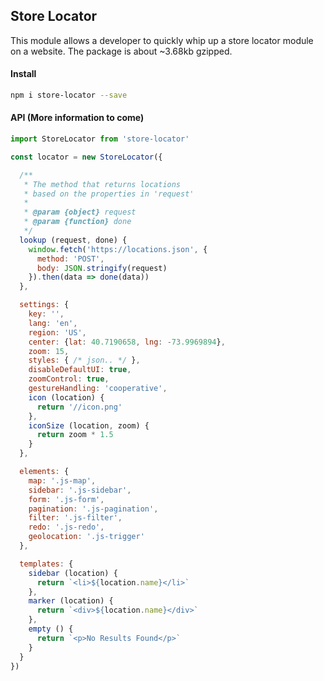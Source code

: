 ## Store Locator

This module allows a developer to quickly whip up a store locator module on a website. The package is about ~3.68kb gzipped.

#### Install
```bash
npm i store-locator --save
```

#### API (More information to come)
``` javascript
import StoreLocator from 'store-locator'

const locator = new StoreLocator({

  /**
   * The method that returns locations
   * based on the properties in 'request'
   *
   * @param {object} request
   * @param {function} done
   */
  lookup (request, done) {
    window.fetch('https://locations.json', {
      method: 'POST',
      body: JSON.stringify(request)
    }).then(data => done(data))
  },

  settings: {
    key: '',
    lang: 'en',
    region: 'US',
    center: {lat: 40.7190658, lng: -73.9969894},
    zoom: 15,
    styles: { /* json.. */ },
    disableDefaultUI: true,
    zoomControl: true,
    gestureHandling: 'cooperative',
    icon (location) {
      return '//icon.png'
    },
    iconSize (location, zoom) {
      return zoom * 1.5
    }
  },

  elements: {
    map: '.js-map',
    sidebar: '.js-sidebar',
    form: '.js-form',
    pagination: '.js-pagination',
    filter: '.js-filter',
    redo: '.js-redo',
    geolocation: '.js-trigger'
  },

  templates: {
    sidebar (location) {
      return `<li>${location.name}</li>`
    },
    marker (location) {
      return `<div>${location.name}</div>`
    },
    empty () {
      return `<p>No Results Found</p>`
    }
  }
})
```
